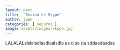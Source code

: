 ```yaml
---
layout: post
title:  "Sesion de Skype"
author: juan
categories: [ seguros ]
image: assets/images/skype.jpg
---
```


LALALALslslalsdlasdlaalsdla
as
d
sa
da
sddasdasdas
